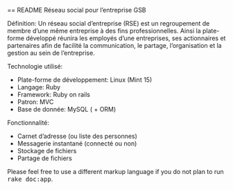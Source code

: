== README
Réseau social pour l’entreprise GSB

Définition: Un réseau social d’entreprise (RSE) est un regroupement de membre d’une même entreprise à des fins professionnelles. Ainsi la plate-forme développé réunira les employés d’une entreprises, ses actionnaires et partenaires afin de facilité la communication, le partage, l’organisation et la gestion au sein de l’entreprise.

Technologie utilisé:
* Plate-forme de développement: Linux (Mint 15)
* Langage: Ruby
* Framework: Ruby on rails
* Patron: MVC
* Base de donnée: MySQL ( + ORM)


Fonctionnalité:
* Carnet d’adresse (ou liste des personnes)
* Messagerie instantané (connecté ou non)
* Stockage de fichiers
* Partage de fichiers




Please feel free to use a different markup language if you do not plan to run
<tt>rake doc:app</tt>.
